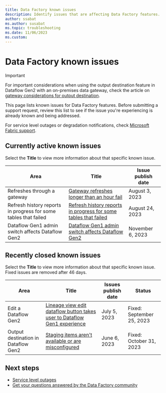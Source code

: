 ```yaml
---
title: Data Factory known issues
description: Identify issues that are affecting Data Factory features. 
author: ssabat
ms.author: susabat
ms.topic: troubleshooting    
ms.date: 11/06/2023
ms.custom:  
---
```


# Data Factory known issues

>[!IMPORTANT]
> For important considerations when using the output destination feature in Dataflow Gen2 with an on-premises data gateway, check the article on [gateway considerations for output destination](gateway-considerations-output-destinations.md).

This page lists known issues for Data Factory features. Before submitting a support request, review this list to see if the issue you're experiencing is already known and being addressed.

For service level outages or degradation notifications, check [Microsoft Fabric support](https://support.fabric.microsoft.com/).  

## Currently active known issues

Select the **Title** to view more information about that specific known issue.

|    Area                              |  Title  |  Issue publish date |  
|------------------------------------|---------|---------------------|
| Refreshes through a gateway | [Gateway refreshes longer than an hour fail](known-issue-gateway-refreshes.md) | August 3, 2023 |
| Refresh history reports in progress for some tables that failed | [Refresh history reports in progress for some tables that failed](known-issue-inprogress-refresh-history.md) | August 24, 2023 |
| Dataflow Gen1 admin switch affects Dataflow Gen2 | [Dataflow Gen1 admin switch affects Dataflow Gen2](known-issue-gen1-admin-switch.md) | November 6, 2023 |

## Recently closed known issues

Select the **Title** to view more information about that specific known issue. Fixed issues are removed after 46 days.

| Area                              |  Title           |  Issues publish date |  Status  |
|------------------------------------|------------------|---------------------|-----------|
|  Edit a Dataflow Gen2                  |  [Lineage view edit dataflow button takes user to Dataflow Gen1 experience](known-issue-lineage-view-edit.md)    |   July 5, 2023    | Fixed: September 25, 2023
|  Output destination in Dataflow Gen2               |  [Staging items aren't available or are misconfigured](known-issue-staging-item.md)    |   June 6, 2023    | Fixed: October 31, 2023  

## Next steps

- [Service level outages](https://support.fabric.microsoft.com)
- [Get your questions answered by the Data Factory community](https://community.fabric.microsoft.com/t5/Data-Factory-preview-Community/ct-p/datafactory)
